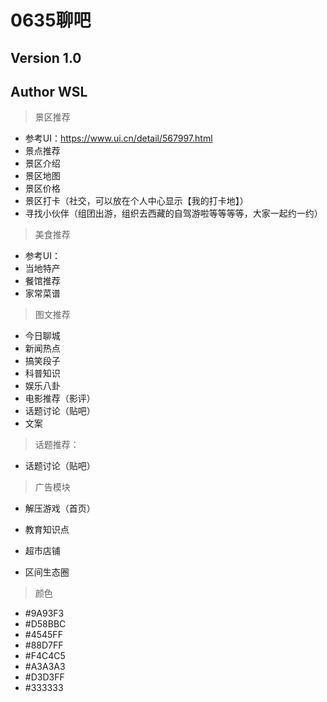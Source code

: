 # 0635聊吧
## Version 1.0
## Author WSL

> 景区推荐
+ 参考UI：https://www.ui.cn/detail/567997.html
+ 景点推荐
+ 景区介绍
+ 景区地图
+ 景区价格
+ 景区打卡（社交，可以放在个人中心显示【我的打卡地】）
+ 寻找小伙伴（组团出游，组织去西藏的自驾游啦等等等等，大家一起约一约）

> 美食推荐
+ 参考UI：
+ 当地特产
+ 餐馆推荐
+ 家常菜谱

> 图文推荐
+ 今日聊城
+ 新闻热点
+ 搞笑段子
+ 科普知识
+ 娱乐八卦
+ 电影推荐（影评）
+ 话题讨论（贴吧）
+ 文案

> 话题推荐：
+ 话题讨论（贴吧）

> 广告模块

+ 解压游戏（首页）

+ 教育知识点

+ 超市店铺

+ 区间生态圈

> 颜色
+ #9A93F3
+ #D58BBC
+ #4545FF
+ #88D7FF
+ #F4C4C5
+ #A3A3A3
+ #D3D3FF
+ #333333